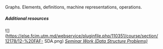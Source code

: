 Graphs. Elements, definitions, machine representations, operations.
##### **Additional resources**
![](https://else.fcim.utm.md/webservice/pluginfile.php/110351/course/section/12178/12-%20FAF-
SDA.png)
_[Seminar Work (Data Structure
Problems)](https://else.fcim.utm.md/mod/assign/view.php?id=41995 "Seminar work
\(Data structure problems\)")_
